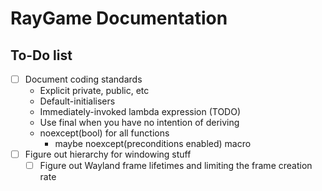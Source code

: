 # RayGame Documentation

## To-Do list
- [ ] Document coding standards
    - Explicit private, public, etc
    - Default-initialisers
    - Immediately-invoked lambda expression (TODO)
    - Use final when you have no intention of deriving
    - noexcept(bool) for all functions
        - maybe noexcept(preconditions enabled) macro
- [ ] Figure out hierarchy for windowing stuff
    - [ ] Figure out Wayland frame lifetimes and limiting the frame creation rate
